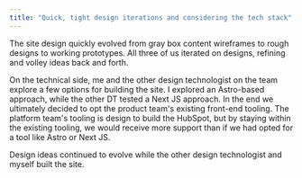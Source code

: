 ```yaml
---
title: "Quick, tight design iterations and considering the tech stack"
---
```


The site design quickly evolved from gray box content wireframes to rough designs to working prototypes. All three of us iterated on designs, refining and volley ideas back and forth.

On the technical side, me and the other design technologist on the team explore a few options for building the site. I explored an Astro-based approach, while the other DT tested a Next JS approach. In the end we ultimately decided to opt the product team's existing front-end tooling. The platform team's tooling is design to build the HubSpot, but by staying within the existing tooling, we would receive more support than if we had opted for a tool like Astro or Next JS.

Design ideas continued to evolve while the other design technologist and myself built the site.